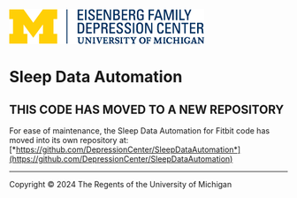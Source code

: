![Depression Center Logo](https://github.com/DepressionCenter/.github/blob/main/images/EFDCLogo_375w.png "depressioncenter.org")

# Sleep Data Automation

## **THIS CODE HAS MOVED TO A NEW REPOSITORY**
For ease of maintenance, the Sleep Data Automation for Fitbit code has moved into its own repository at:  
[*https://github.com/DepressionCenter/SleepDataAutomation*](https://github.com/DepressionCenter/SleepDataAutomation)  

  
  

----

Copyright © 2024 The Regents of the University of Michigan
